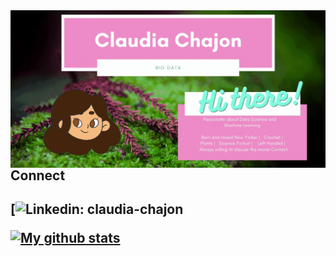 
<img align="right" alt="GIF" src="Hi.gif" />



<h2> Connect <h2> 
  
[![Linkedin: claudia-chajon](https://img.shields.io/badge/LinkedIn-0077B5?style=for-the-badge&logo=linkedin&logoColor=white)






[![My github stats](https://github-readme-stats.vercel.app/api?username=claudiasofiaC&show_icons=true&theme=radical)](https://github.com/claudiasofiaC/github-readme-stats)



<!--
**claudiasofiaC/claudiasofiaC** is a ✨ _special_ ✨ repository because its `README.md` (this file) appears on your GitHub profile.

-->
